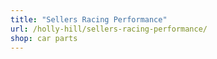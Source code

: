 ```yaml
---
title: "Sellers Racing Performance"
url: /holly-hill/sellers-racing-performance/
shop: car parts
---
```

